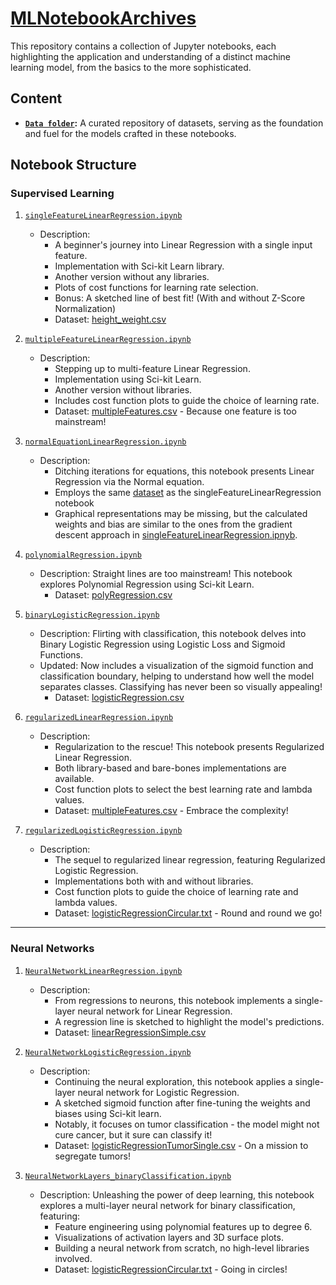 # [MLNotebookArchives](https://jayvatti.github.io/MLNotebookArchives/)

This repository contains a collection of Jupyter notebooks, each highlighting the application and understanding of a distinct machine learning model, from the basics to the more sophisticated.

## Content

- **[`Data folder`](/data/ReadMe.md):** A curated repository of datasets, serving as the foundation and fuel for the models crafted in these notebooks.

## Notebook Structure

### Supervised Learning

1. [`singleFeatureLinearRegression.ipynb`](singleFeatureLinearRegression.ipynb)
    - Description: 
        - A beginner's journey into Linear Regression with a single input feature. 
        - Implementation with Sci-kit Learn library.
        - Another version without any libraries.
        - Plots of cost functions for learning rate selection.
        - Bonus: A sketched line of best fit! (With and without Z-Score Normalization)
        - Dataset: [height_weight.csv](/data/height_weight.csv)
          


2. [`multipleFeatureLinearRegression.ipynb`](multipleFeatureLinearRegression.ipynb)
    - Description: 
        - Stepping up to multi-feature Linear Regression. 
        - Implementation using Sci-kit Learn. 
        - Another version without libraries.
        - Includes cost function plots to guide the choice of learning rate.
        - Dataset: [multipleFeatures.csv](/data/multipleFeatures.csv) - Because one feature is too mainstream!



3. [`normalEquationLinearRegression.ipynb`](normalEquationLinearRegression.ipynb)
    - Description:
        - Ditching iterations for equations, this notebook presents Linear Regression via the Normal equation.
        - Employs the same [dataset](/data/height_weight.csv) as the singleFeatureLinearRegression notebook
        - Graphical representations may be missing, but the calculated weights and bias are similar to the ones from the gradient descent approach in [singleFeatureLinearRegression.ipnyb](singleFeatureLinearRegression.ipynb).



4. [`polynomialRegression.ipynb`](polynomialRegression.ipynb)
    - Description: Straight lines are too mainstream! This notebook explores Polynomial Regression using Sci-kit Learn.
        - Dataset: [polyRegression.csv](/data/polyRegression.csv) 



5. [`binaryLogisticRegression.ipynb`](binaryLogisticRegression.ipynb)
    - Description: Flirting with classification, this notebook delves into Binary Logistic Regression using Logistic Loss and Sigmoid Functions.
    - Updated: Now includes a visualization of the sigmoid function and classification boundary, helping to understand how well the model separates classes. Classifying has never been so visually appealing!
        - Dataset: [logisticRegression.csv](/data/logisticRegression.csv)



6. [`regularizedLinearRegression.ipynb`](regularizedLinearRegression.ipynb)
    - Description: 
        - Regularization to the rescue! This notebook presents Regularized Linear Regression.
        - Both library-based and bare-bones implementations are available.
        - Cost function plots to select the best learning rate and lambda values.
        - Dataset: [multipleFeatures.csv](/data/multipleFeatures.csv) - Embrace the complexity!



7. [`regularizedLogisticRegression.ipynb`](regularizedLogisticRegression.ipynb)
    - Description: 
        - The sequel to regularized linear regression, featuring Regularized Logistic Regression. 
        - Implementations both with and without libraries.
        - Cost function plots to guide the choice of learning rate and lambda values.
        - Dataset: [logisticRegressionCircular.txt](/data/logisticRegressionCircular.txt) - Round and round we go!

---

### Neural Networks

1. [`NeuralNetworkLinearRegression.ipynb`](NeuralNetworkLinearRegression.ipynb)
    - Description: 
        - From regressions to neurons, this notebook implements a single-layer neural network for Linear Regression.
        - A regression line is sketched to highlight the model's predictions.
        - Dataset: [linearRegressionSimple.csv](/data/linearRegressionSimple.csv) 



2. [`NeuralNetworkLogisticRegression.ipynb`](NeuralNetworkLogisticRegression.ipynb)
    - Description: 
        - Continuing the neural exploration, this notebook applies a single-layer neural network for Logistic Regression. 
        - A sketched sigmoid function after fine-tuning the weights and biases using Sci-kit learn.
        - Notably, it focuses on tumor classification - the model might not cure cancer, but it sure can classify it!
        - Dataset: [logisticRegressionTumorSingle.csv](/data/logisticRegressionTumorSingle.csv) - On a mission to segregate tumors!



3. [`NeuralNetworkLayers_binaryClassification.ipynb`](NeuralNetworkLayers_binaryClassification.ipynb)
    - Description: Unleashing the power of deep learning, this notebook explores a multi-layer neural network for binary classification, featuring:
        - Feature engineering using polynomial features up to degree 6.
        - Visualizations of activation layers and 3D surface plots. 
        - Building a neural network from scratch, no high-level libraries involved.
        - Dataset: [logisticRegressionCircular.txt](/data/logisticRegressionCircular.txt) - Going in circles!

